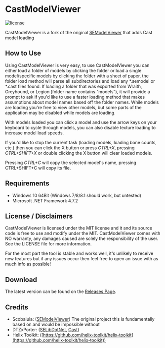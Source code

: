 # CastModelViewer

[![license](https://img.shields.io/github/license/echo000/CastModelViewer.svg)]()

CastModelViewer is a fork of the original [SEModelViewer](https://github.com/Scobalula/SEModelViewer/) that adds Cast model loading

## How to Use 

Using CastModelViewer is very easy, to use CastModelViewer you can either load a folder of models by clicking the folder or load a single model/specific models by clicking the folder with a sheet of paper, the folder load method will parse all subdirectories and load any *.semodel or *.cast files found. If loading a folder that was exported from Wraith, Greyhound, or Legion (folder name contains "models"), it will provide a prompt to ask if you'd like to use a faster loading method that makes assumptions about model names based off the folder names. While models are loading you're free to view other models, but some parts of the application may be disabled while models are loading.

With models loaded you can click a model and use the arrow keys on your keyboard to cycle through models, you can also disable texture loading to increase model load speeds.

If you'd like to stop the current task (loading models, loading bone counts, etc.) then you can click the X button or press *CTRL+X*, pressing *CTRL+SHIFT+X* or double clicking the X button will clear loaded models. 

Pressing *CTRL+C* will copy the selected model's name, pressing CTRL+SHIFT+C will copy its file.

## Requirements

* Windows 10 64Bit (Windows 7/8/8.1 should work, but untested)
* Microsoft .NET Framework 4.7.2

## License / Disclaimers

CastModelViewer is licensed under the MIT license and it and its source code is free to use and modify under the MIT. CastModelViewer comes with NO warranty, any damages caused are solely the responsibility of the user. See the LICENSE file for more information.

For the most part the tool is stable and works well, it's unlikely to receive new features but if any issues occur then feel free to open an issue with as much info as possible!

## Download

The latest version can be found on the [Releases Page](https://github.com/echo000/CastModelViewer/releases).

## Credits

* Scobalula: ([SEModelViewer](https://github.com/Scobalula/SEModelViewer/)) The original project this is fundamentally based on and would be impossible without
* DTZxPorter: ([SELibDotNet](https://github.com/dtzxporter/SELibDotNet), [Cast](https://github.com/dtzxporter/cast))
* Helix Toolkit: ([https://github.com/helix-toolkit/helix-toolkit](https://github.com/helix-toolkit/helix-toolkit))
